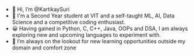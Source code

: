 - 👋 Hi, I’m @KartikaySuri
- 👀 I'm a Second Year student at VIT and a self-taught ML, AI, Data Science and a competitive coding enthusiast.
- 😀 Having gained in Python, C, C++, Java, OOPs and DSA, I am always exploring new and upcoming languages to experiment with.
- 💞️ I’m always on the lookout for new learning opportunities outside my domain and comfort zone

<!---
KartikaySuri/KartikaySuri is a ✨ special ✨ repository because its `README.md` (this file) appears on your GitHub profile.
You can click the Preview link to take a look at your changes.
--->
